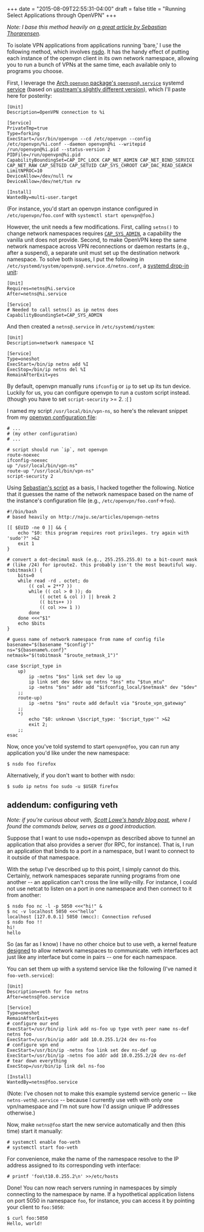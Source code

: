 +++
date = "2015-08-09T22:55:31-04:00"
draft = false
title = "Running Select Applications through OpenVPN"
+++

*Note: I base this method heavily on [a great article by Sebastian
Thorarensen][1].*

To isolate VPN applications from applications running 'bare,' I use the
following method, which involves [nsdo][10]. It has the handy effect of
putting each instance of the openvpn client in its own network
namespace, allowing you to run a bunch of VPNs at the same time, each
available only to programs you choose.

First, I leverage the [Arch `openvpn` package's `openvpn@.service`][2]
systemd [service][3] (based on [upstream's slightly different
version][7]), which I'll paste here for posterity:

    [Unit]
    Description=OpenVPN connection to %i

    [Service]
    PrivateTmp=true
    Type=forking
    ExecStart=/usr/bin/openvpn --cd /etc/openvpn --config /etc/openvpn/%i.conf --daemon openvpn@%i --writepid /run/openvpn@%i.pid --status-version 2
    PIDFile=/run/openvpn@%i.pid
    CapabilityBoundingSet=CAP_IPC_LOCK CAP_NET_ADMIN CAP_NET_BIND_SERVICE CAP_NET_RAW CAP_SETGID CAP_SETUID CAP_SYS_CHROOT CAP_DAC_READ_SEARCH
    LimitNPROC=10
    DeviceAllow=/dev/null rw
    DeviceAllow=/dev/net/tun rw

    [Install]
    WantedBy=multi-user.target


(For instance, you'd start an openvpn instance configured in
`/etc/openvpn/foo.conf` with `systemctl start openvpn@foo`.)

However, the unit needs a few modifications. First, calling `setns()` to
change network namespaces requires [`CAP_SYS_ADMIN`][8], a capability
the vanilla unit does not provide. Second, to make OpenVPN keep the same
network namespace across VPN reconnections or daemon restarts (e.g.,
after a suspend), a separate unit must set up the destination network
namespace. To solve both issues, I put the following in
`/etc/systemd/system/openvpn@.service.d/netns.conf`, a [systemd drop-in
unit][9]:

    [Unit]
    Requires=netns@%i.service
    After=netns@%i.service

    [Service]
    # Needed to call setns() as ip netns does
    CapabilityBoundingSet=CAP_SYS_ADMIN

And then created a `netns@.service` in `/etc/systemd/system`:

    [Unit]
    Description=network namespace %I

    [Service]
    Type=oneshot
    ExecStart=/bin/ip netns add %I
    ExecStop=/bin/ip netns del %I
    RemainAfterExit=yes

By default, openvpn manually runs `ifconfig` or `ip` to set up its tun
device. Luckily for us, you can configure openvpn to run a custom script
instead. (though you have to set `script-security` >= 2. :( )

I named my script `/usr/local/bin/vpn-ns`, so here's the relevant snippet
from my [openvpn configuration file][4]:

    # ...
    # (my other configuration)
    # ...

    # script should run `ip`, not openvpn
    route-noexec
    ifconfig-noexec
    up "/usr/local/bin/vpn-ns"
    route-up "/usr/local/bin/vpn-ns"
    script-security 2

Using [Sebastian's script][1] as a basis, I hacked together the
following. Notice that it guesses the name of the network namespace
based on the name of the instance's configuration file (e.g.,
`/etc/openvpn/foo.conf`→`foo`).

    #!/bin/bash
    # based heavily on http://naju.se/articles/openvpn-netns

    [[ $EUID -ne 0 ]] && {
        echo "$0: this program requires root privileges. try again with 'sudo'?" >&2
        exit 1
    }

    # convert a dot-decimal mask (e.g., 255.255.255.0) to a bit-count mask
    # (like /24) for iproute2. this probably isn't the most beautiful way.
    tobitmask() {
        bits=0
        while read -rd . octet; do
            (( col = 2**7 ))
            while (( col > 0 )); do
                (( octet & col )) || break 2
                (( bits++ ))
                (( col >>= 1 ))
            done
        done <<<"$1"
        echo $bits
    }

    # guess name of network namespace from name of config file
    basename="$(basename "$config")"
    ns="${basename%.conf}"
    netmask="$(tobitmask "$route_netmask_1")"

    case $script_type in
        up)
            ip -netns "$ns" link set dev lo up
            ip link set dev $dev up netns "$ns" mtu "$tun_mtu"
            ip -netns "$ns" addr add "$ifconfig_local/$netmask" dev "$dev"
        ;;
        route-up)
            ip -netns "$ns" route add default via "$route_vpn_gateway"
        ;;
        *)
            echo "$0: unknown \$script_type: '$script_type'" >&2
            exit 2;
        ;;
    esac

Now, once you've told systemd to start `openvpn@foo`, you can run any
application you'd like under the new namespace:

    $ nsdo foo firefox

Alternatively, if you don't want to bother with nsdo:

    $ sudo ip netns foo sudo -u $USER firefox

addendum: configuring veth
--------------------------
*Note: if you're curious about veth, [Scott Lowe's handy blog post][5],
where I found the commands below, serves as a good introduction.*

Suppose that I want to use nsdo+openvpn as described above to tunnel an
application that also provides a server (for RPC, for instance). That
is, I run an application that binds to a port *in* a namespace, but I
want to connect to it outside of that namespace.

With the setup I've described up to this point, I simply cannot do this.
Certainly, network namespaces separate running programs from one another
-- an application can't cross the line willy-nilly. For instance, I
could not use netcat to listen on a port in one namespace and then
connect to it from another:

    $ nsdo foo nc -l -p 5050 <<<"hi!" &
    $ nc -v localhost 5050 <<<"hello"
    localhost [127.0.0.1] 5050 (mmcc): Connection refused
    $ nsdo foo !!
    hi!
    hello

So (as far as I know) I have no other choice but to use veth, a kernel
feature [designed][6] to allow network namespaces to communicate. veth
interfaces act just like any interface but come in pairs -- one for each
namespace.

You can set them up with a systemd service like the following (I've
named it `foo-veth.service`):

    [Unit]
    Description=veth for foo netns
    After=netns@foo.service

    [Service]
    Type=oneshot
    RemainAfterExit=yes
    # configure our end
    ExecStart=/usr/bin/ip link add ns-foo up type veth peer name ns-def netns foo
    ExecStart=/usr/bin/ip addr add 10.0.255.1/24 dev ns-foo
    # configure vpn end
    ExecStart=/usr/bin/ip -netns foo link set dev ns-def up
    ExecStart=/usr/bin/ip -netns foo addr add 10.0.255.2/24 dev ns-def
    # tear down everything
    ExecStop=/usr/bin/ip link del ns-foo

    [Install]
    WantedBy=netns@foo.service

(Note: I've chosen not to make this example systemd service generic --
like `netns-veth@.service` -- because I currently use veth with only one
vpn/namespace and I'm not sure how I'd assign unique IP addresses
otherwise.)

Now, make `netns@foo` start the new service automatically and then (this
time) start it manually:

    # systemctl enable foo-veth
    # systemctl start foo-veth

For convenience, make the name of the namespace resolve to the IP
address assigned to its corresponding veth interface:

    # printf 'foo\t10.0.255.2\n' >>/etc/hosts

Done! You can now reach servers running in namespaces by simply
connecting to the namespace by name. If a hypothetical application
listens on port 5050 in namespace `foo`, for instance, you can access it
by pointing your client to `foo:5050`:

    $ curl foo:5050
    Hello, world!

[1]: http://naju.se/articles/openvpn-netns
[2]: https://projects.archlinux.org/svntogit/packages.git/tree/trunk/openvpn@.service?h=packages/openvpn
[3]: http://www.freedesktop.org/software/systemd/man/systemd.service.html
[4]: https://community.openvpn.net/openvpn/wiki/Openvpn23ManPage
[5]: http://blog.scottlowe.org/2013/09/04/introducing-linux-network-namespaces/
[6]: https://git.kernel.org/cgit/linux/kernel/git/torvalds/linux.git/commit/?id=e314dbdc1c0dc6a548ecf0afce28ecfd538ff568
[7]: https://github.com/OpenVPN/openvpn/blob/master/distro/systemd/openvpn-client%40.service
[8]: http://manpages.ubuntu.com/manpages/xenial/en/man7/capabilities.7.html
[9]: https://www.freedesktop.org/software/systemd/man/systemd.unit.html
[10]: https://code.austinjadams.com/nsdo
